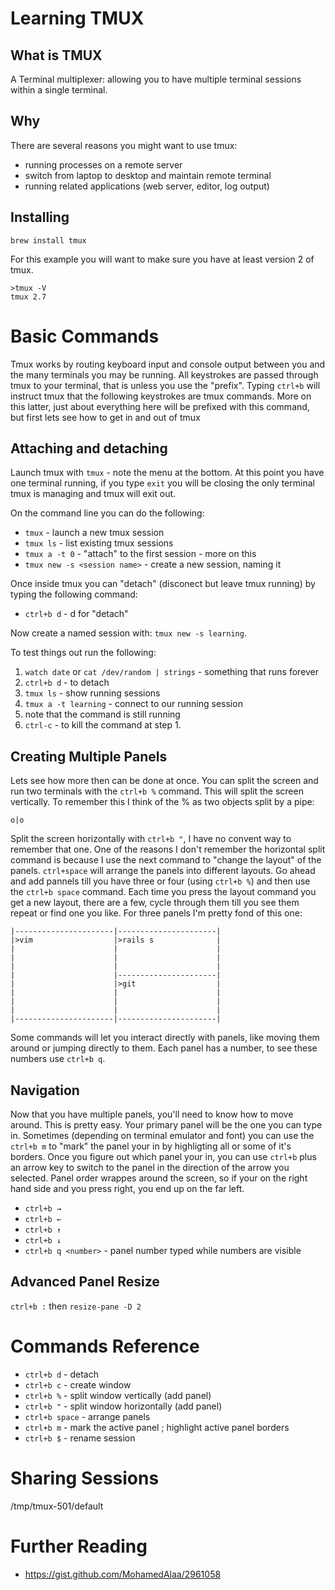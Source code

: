 
# Learning TMUX #

## What is TMUX ##
A Terminal multiplexer: allowing you to have multiple terminal sessions within
a single terminal.

## Why ##
There are several reasons you might want to use tmux:
* running processes on a remote server
* switch from laptop to desktop and maintain remote terminal
* running related applications (web server, editor, log output)

## Installing ##
`brew install tmux`

For this example you will want to make sure you have at least version 2 of tmux. 

    >tmux -V
    tmux 2.7

# Basic Commands #
Tmux works by routing keyboard input and console output between you and the many
terminals you may be running. All keystrokes are passed through tmux to your
terminal, that is unless you use the "prefix". Typing `ctrl+b` will instruct tmux
that the following keystrokes are tmux commands. More on this latter, just about
everything here will be prefixed with this command, but first lets see how to get
in and out of tmux

## Attaching and detaching ##

Launch tmux with `tmux` - note the menu at the bottom. At this point you have one
terminal running, if you type `exit` you will be closing the only terminal tmux
is managing and tmux will exit out.

On the command line you can do the following:

* `tmux` - launch a new tmux session
* `tmux ls` - list existing tmux sessions
* `tmux a -t 0` - "attach" to the first session - more on this
* `tmux new -s <session name>` - create a new session, naming it

Once inside tmux you can "detach" (disconect but leave tmux running) by typing the following command:

* `ctrl+b d` - d for "detach"

Now create a named session with: `tmux new -s learning`.

To test things out run the following:

1. `watch date` or `cat /dev/random | strings` - something that runs forever
1. `ctrl+b d` - to detach
1. `tmux ls` - show running sessions
1. `tmux a -t learning` - connect to our running session
1. note that the command is still running 
1. `ctrl-c` - to kill the command at step 1.

## Creating Multiple Panels ##

Lets see how more then can be done at once. You can split the screen and run two terminals with the `ctrl+b %` command. This will split the screen vertically. To remember this I think of the % as two objects split by a pipe:

    o|o

Split the screen horizontally with `ctrl+b "`, I have no convent way to remember that one. One of the reasons I don't remember the horizontal split command is because I use the next command to "change the layout" of the panels. `ctrl+space` will arrange the panels into different layouts. Go ahead and add pannels till you have three or four (using `ctrl+b %`) and then use the `ctrl+b space` command. Each time you press the layout command you get a new layout, there are a few, cycle through them till you see them repeat or find one you like. For three panels I'm pretty fond of this one:

    |----------------------|----------------------|
    |>vim                  |>rails s              |
    |                      |                      |
    |                      |                      |
    |                      |                      |
    |                      |----------------------|
    |                      |>git                  |
    |                      |                      |
    |                      |                      |
    |                      |                      |
    |----------------------|----------------------|

Some commands will let you interact directly with panels, like moving them around or jumping directly to them. Each panel has a number, to see these numbers use `ctrl+b q`. 

## Navigation ##

Now that you have multiple panels, you'll need to know how to move around. This is pretty easy. Your primary panel will be the one you can type in. Sometimes (depending on terminal emulator and font) you can use the `ctrl+b m` to "mark" the panel your in by highligting all or some of it's borders. Once you figure out which panel your in, you can use `ctrl+b` plus an arrow key to switch to the panel in the direction of the arrow you selected. Panel order wrappes around the screen, so if your on the right hand side and you press right, you end up on the far left.

* `ctrl+b →`
* `ctrl+b ←`
* `ctrl+b ↑`
* `ctrl+b ↓`
* `ctrl+b q <number>` - panel number typed while numbers are visible

## Advanced Panel Resize ##

`ctrl+b :` then `resize-pane -D 2`

# Commands Reference #

* `ctrl+b d` - detach
* `ctrl+b c` - create window
* `ctrl+b %` - split window vertically (add panel)
* `ctrl+b "` - split window horizontally (add panel)
* `ctrl+b space` - arrange panels
* `ctrl+b m` - mark the active panel ; highlight active panel borders
* `ctrl+b $` - rename session

# Sharing Sessions #

/tmp/tmux-501/default

# Further Reading #
* https://gist.github.com/MohamedAlaa/2961058


